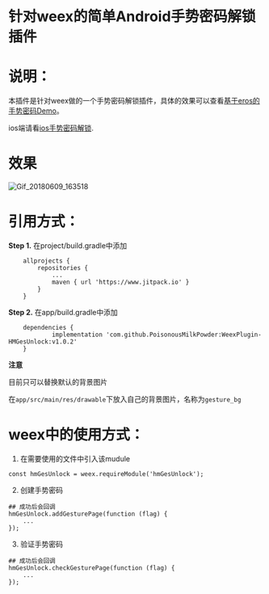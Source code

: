 # 针对weex的简单Android手势密码解锁插件


说明：
====================================
本插件是针对weex做的一个手势密码解锁插件，具体的效果可以查看[基于eros的手势密码Demo](https://github.com/shawn-tangsc/eros-gesture-demo)。

ios端请看[ios手势密码解锁](https://github.com/shawn-tangsc/WeexPlugin-HMGesUnlock).

效果
=======

![Gif_20180609_163518](gif/Gif_20180609_163518.gif)


引用方式：
====================================
**Step 1.** 在project/build.gradle中添加

```
	allprojects {
		repositories {
			...
			maven { url 'https://www.jitpack.io' }
		}
	}
```

**Step 2.** 在app/build.gradle中添加

```
	dependencies {
	        implementation 'com.github.PoisonousMilkPowder:WeexPlugin-HMGesUnlock:v1.0.2'
	}
```
__注意__

目前只可以替换默认的背景图片

在`app/src/main/res/drawable`下放入自己的背景图片，名称为`gesture_bg`

weex中的使用方式：
====================================


1. 在需要使用的文件中引入该mudule

	
```
const hmGesUnlock = weex.requireModule('hmGesUnlock');
```

2. 创建手势密码

	
```
## 成功后会回调
hmGesUnlock.addGesturePage(function (flag) {
    ...
});
```
	
3. 验证手势密码

	
```
## 成功后会回调
hmGesUnlock.checkGesturePage(function (flag) {
    ...
});
```
